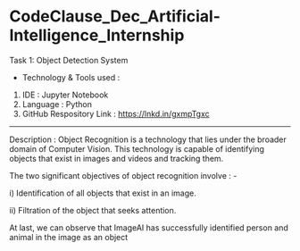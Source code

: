 # CodeClause_Dec_Artificial-Intelligence_Internship
Task 1: Object Detection System 
* Technology & Tools used : 

1) IDE : Jupyter Notebook 
2) Language : Python 
3) GitHub Respository Link : https://lnkd.in/gxmpTgxc
--------------------------------------------------------------------------------------------
Description : Object Recognition is a technology that lies under the broader domain of Computer Vision. This technology is capable of identifying objects that exist in images and videos and tracking them. 

The two significant objectives of object recognition involve : -

i) Identification of all objects that exist in an image.

ii) Filtration of the object that seeks attention.

At last, we can observe that ImageAI has successfully identified person and animal in the image as an object
